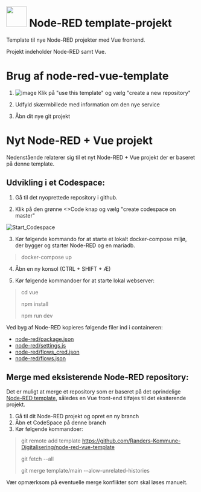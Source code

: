 
# <img src="https://user-images.githubusercontent.com/80261692/226564602-21d9c099-7c27-4ab0-80cb-295844e318de.png" width="54"> Node-RED template-projekt

Template til nye Node-RED projekter med Vue frontend.

Projekt indeholder Node-RED samt Vue.

  

# Brug af node-red-vue-template

1. ![image](https://user-images.githubusercontent.com/80261692/226566679-e7785e2b-1d03-4b43-a01f-47ecb709d3a2.png) Klik på "use this template" og vælg "create a new repository"

2. Udfyld skærmbillede med information om den nye service

3. Åbn dit nye git projekt

  

# Nyt Node-RED + Vue projekt

Nedenstående relaterer sig til et nyt Node-RED + Vue projekt der er baseret på denne template.

  

## Udvikling i et Codespace:

1. Gå til det nyoprettede repository i github.

2. Klik på den grønne <>Code knap og vælg "create codespace on master"

![Start_Codespace](https://user-images.githubusercontent.com/80261692/226568105-5b9680e4-f1bb-465a-9f10-dcd305b534a8.gif)
  
3. Kør følgende kommando for at starte  et lokalt docker-compose miljø, der bygger og starter Node-RED og en mariadb.
> docker-compose up

4. Åbn en ny konsol (CTRL + SHIFT + Æ)

5. Kør følgende kommandoer for at starte lokal webserver:
> cd vue
> 
> npm install
>
> npm run dev


Ved byg af Node-RED kopieres følgende filer ind i containeren:
* [node-red/package.json](node-red/package.json)
* [node-red/settings.js](node-red/settings.js)
* [node-red/flows_cred.json](node-red/flows_cred.json)
* [node-red/flows.json](node-red/flows.json)

## Merge med eksisterende Node-RED repository:

Det er muligt at merge et repository som er baseret på det oprindelige [Node-RED template](https://github.com/Randers-Kommune-Digitalisering/node-red-template), således en Vue front-end tilføjes til det eksiterende projekt.

1. Gå til dit Node-RED projekt og opret en ny branch
2. Åbn et CodeSpace på denne branch
3. Kør følgende kommandoer:
> git remote add template https://github.com/Randers-Kommune-Digitalisering/node-red-vue-template
>
>git fetch --all
>
>git merge template/main --alow-unrelated-histories

Vær opmærksom på eventuelle merge konflikter som skal løses manuelt.
